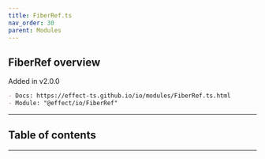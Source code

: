 ```yaml
---
title: FiberRef.ts
nav_order: 30
parent: Modules
---
```


## FiberRef overview

Added in v2.0.0

```md
- Docs: https://effect-ts.github.io/io/modules/FiberRef.ts.html
- Module: "@effect/io/FiberRef"
```

---

<h2 class="text-delta">Table of contents</h2>

---
